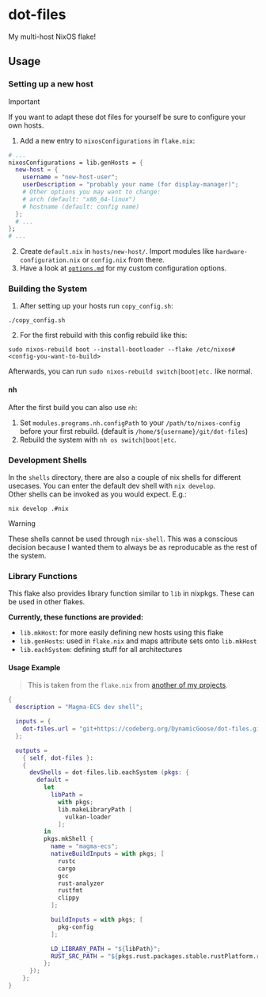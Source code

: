 # dot-files

My multi-host NixOS flake!

## Usage

### Setting up a new host

> [!IMPORTANT]
> If you want to adapt these dot files for yourself be sure to configure your own hosts.

1. Add a new entry to `nixosConfigurations` in `flake.nix`:
```nix
# ...
nixosConfigurations = lib.genHosts = {
  new-host = {
    username = "new-host-user";
    userDescription = "probably your name (for display-manager)";
    # Other options you may want to change:
    # arch (default: "x86_64-linux")
    # hostname (default: config name)
  };
  # ...
};
# ...
```
2. Create `default.nix` in `hosts/new-host/`. Import modules like `hardware-configuration.nix` or `config.nix` from there.
3. Have a look at [`options.md`](./options.md) for my custom configuration options.

### Building the System

1. After setting up your hosts run `copy_config.sh`:
```shell
./copy_config.sh
```
2. For the first rebuild with this config rebuild like this:
```shell
sudo nixos-rebuild boot --install-bootloader --flake /etc/nixos#<config-you-want-to-build>
```
Afterwards, you can run `sudo nixos-rebuild switch|boot|etc.` like normal.

#### nh

After the first build you can also use `nh`:

1. Set `modules.programs.nh.configPath` to your `/path/to/nixos-config` before your first rebuild. (default is `/home/${username}/git/dot-files`)
2. Rebuild the system with `nh os switch|boot|etc`.

### Development Shells

In the `shells` directory, there are also a couple of nix shells for different usecases. You can enter the default dev shell with `nix develop`.  
Other shells can be invoked as you would expect. E.g.:
```shell
nix develop .#nix
```

> [!WARNING]
> These shells cannot be used through `nix-shell`. This was a conscious decision because I wanted them to always be as reproducable as the rest of the system.

### Library Functions

This flake also provides library function similar to `lib` in nixpkgs. These can be used in other flakes.

**Currently, these functions are provided:**
- `lib.mkHost`: for more easily defining new hosts using this flake
- `lib.genHosts`: used in `flake.nix` and maps attribute sets onto `lib.mkHost`
- `lib.eachSystem`: defining stuff for all architectures

#### Usage Example

> This is taken from the `flake.nix` from [another of my projects](https://codeberg.org/DynamicGoose/magma-ecs).

```nix
{
  description = "Magma-ECS dev shell";

  inputs = {
    dot-files.url = "git+https://codeberg.org/DynamicGoose/dot-files.git";
  };

  outputs =
    { self, dot-files }:
    {
      devShells = dot-files.lib.eachSystem (pkgs: {
        default =
          let
            libPath =
              with pkgs;
              lib.makeLibraryPath [
                vulkan-loader
              ];
          in
          pkgs.mkShell {
            name = "magma-ecs";
            nativeBuildInputs = with pkgs; [
              rustc
              cargo
              gcc
              rust-analyzer
              rustfmt
              clippy
            ];

            buildInputs = with pkgs; [
              pkg-config
            ];

            LD_LIBRARY_PATH = "${libPath}";
            RUST_SRC_PATH = "${pkgs.rust.packages.stable.rustPlatform.rustLibSrc}";
          };
      });
    };
}

```
